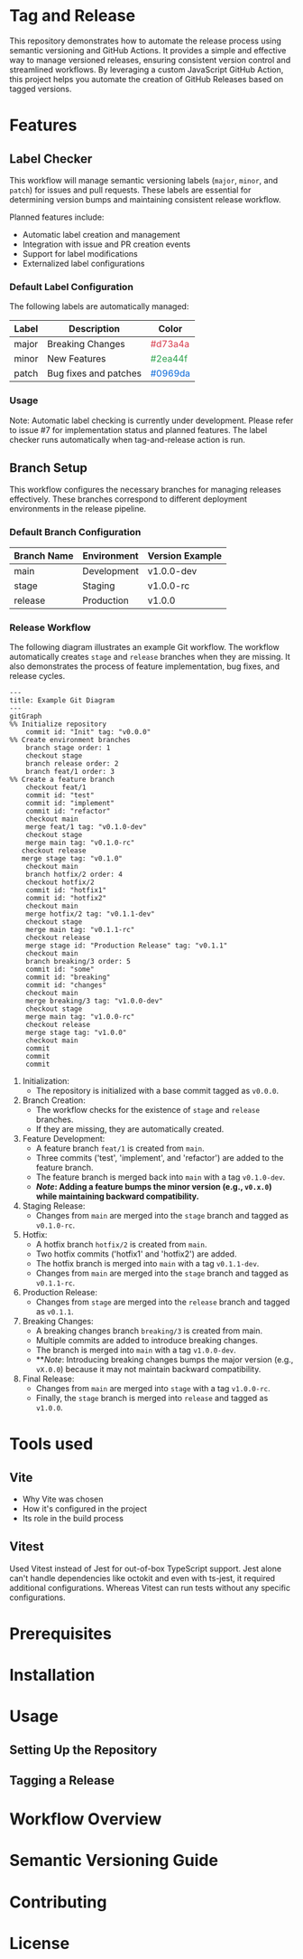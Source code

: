 # Tag and Release

This repository demonstrates how to automate the release process using semantic versioning and GitHub Actions.
It provides a simple and effective way to manage versioned releases, ensuring consistent version control and streamlined
workflows.
By leveraging a custom JavaScript GitHub Action, this project helps you automate the creation of GitHub Releases based
on tagged versions.

# Features

## Label Checker

This workflow will manage semantic versioning labels (`major`, `minor`, and `patch`) for issues and pull requests.
These labels are essential for determining version bumps and maintaining consistent release workflow.

Planned features include:

- Automatic label creation and management
- Integration with issue and PR creation events
- Support for label modifications
- Externalized label configurations

### Default Label Configuration

The following labels are automatically managed:

| Label | Description           | Color                                       |
|-------|-----------------------|---------------------------------------------|
| major | Breaking Changes      | <span style="color:#d73a4a;">#d73a4a</span> |
| minor | New Features          | <span style="color:#2ea44f;">#2ea44f</span> |
| patch | Bug fixes and patches | <span style="color:#0969da;">#0969da</span> |

### Usage

Note: Automatic label checking is currently under development. Please refer to issue #7 for implementation status and
planned features.
The label checker runs automatically when tag-and-release action is run.

## Branch Setup

This workflow configures the necessary branches for managing releases effectively.
These branches correspond to different deployment environments in the release pipeline.

### Default Branch Configuration

| Branch Name | Environment | Version Example |
|-------------|-------------|-----------------|
| main        | Development | v1.0.0-dev      |
| stage       | Staging     | v1.0.0-rc       |
| release     | Production  | v1.0.0          |

### Release Workflow

The following diagram illustrates an example Git workflow.
The workflow automatically creates `stage` and `release`  branches when they are missing.
It also demonstrates the process of feature implementation, bug fixes, and release cycles.

```mermaid
---
title: Example Git Diagram
---
gitGraph
%% Initialize repository
    commit id: "Init" tag: "v0.0.0"
%% Create environment branches
    branch stage order: 1
    checkout stage
    branch release order: 2
    branch feat/1 order: 3
%% Create a feature branch
    checkout feat/1
    commit id: "test"
    commit id: "implement"
    commit id: "refactor"
    checkout main
    merge feat/1 tag: "v0.1.0-dev"
    checkout stage
    merge main tag: "v0.1.0-rc"
   checkout release
   merge stage tag: "v0.1.0"
    checkout main
    branch hotfix/2 order: 4
    checkout hotfix/2
    commit id: "hotfix1"
    commit id: "hotfix2"
    checkout main
    merge hotfix/2 tag: "v0.1.1-dev"
    checkout stage
    merge main tag: "v0.1.1-rc"
    checkout release
    merge stage id: "Production Release" tag: "v0.1.1"
    checkout main
    branch breaking/3 order: 5
    commit id: "some"
    commit id: "breaking"
    commit id: "changes"
    checkout main
    merge breaking/3 tag: "v1.0.0-dev"
    checkout stage
    merge main tag: "v1.0.0-rc"
    checkout release
    merge stage tag: "v1.0.0"
    checkout main
    commit
    commit
    commit
```

1. Initialization:
    - The repository is initialized with a base commit tagged as `v0.0.0`.
2. Branch Creation:
    - The workflow checks for the existence of `stage` and `release` branches.
    - If they are missing, they are automatically created.
3. Feature Development:
    - A feature branch `feat/1` is created from `main`.
    - Three commits ('test', 'implement', and 'refactor') are added to the feature branch.
    - The feature branch is merged back into `main` with a tag `v0.1.0-dev`.
    - ***Note*: Adding a feature bumps the minor version (e.g., `v0.x.0`) while maintaining backward compatibility.**
4. Staging Release:
    - Changes from `main` are merged into the `stage` branch and tagged as `v0.1.0-rc`.
5. Hotfix:
    - A hotfix branch `hotfix/2` is created from `main`.
    - Two hotfix commits ('hotfix1' and 'hotfix2') are added.
    - The hotfix branch is merged into `main` with a tag `v0.1.1-dev`.
    - Changes from `main` are merged into the `stage` branch and tagged as `v0.1.1-rc`.
6. Production Release:
   - Changes from `stage` are merged into the `release` branch and tagged as `v0.1.1`.
7. Breaking Changes:
    - A breaking changes branch `breaking/3` is created from main.
    - Multiple commits are added to introduce breaking changes.
    - The branch is merged into `main` with a tag `v1.0.0-dev`.
    - ***Note*: Introducing breaking changes bumps the major version (e.g., `vX.0.0`) because it may not maintain
      backward compatibility.
8. Final Release:
    - Changes from `main` are merged into `stage` with a tag `v1.0.0-rc`.
    - Finally, the `stage` branch is merged into `release` and tagged as `v1.0.0`.

# Tools used

## Vite

- Why Vite was chosen
- How it's configured in the project
- Its role in the build process

## Vitest

Used Vitest instead of Jest for out-of-box TypeScript support.
Jest alone can't handle dependencies like octokit and even with ts-jest, it required additional configurations.
Whereas Vitest can run tests without any specific configurations.

# Prerequisites

# Installation

# Usage

## Setting Up the Repository

## Tagging a Release

# Workflow Overview

# Semantic Versioning Guide

# Contributing

# License